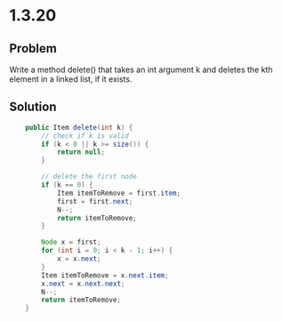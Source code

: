 # 1.3.20

## Problem

Write a method delete() that takes an int argument k and deletes the kth element in a linked list, if it exists.

## Solution

```java
    public Item delete(int k) {
        // check if k is valid
        if (k < 0 || k >= size()) {
            return null;
        }

        // delete the first node
        if (k == 0) {
            Item itemToRemove = first.item;
            first = first.next;
            N--;
            return itemToRemove;
        }

        Node x = first; 
        for (int i = 0; i < k - 1; i++) {
            x = x.next;
        }
        Item itemToRemove = x.next.item;
        x.next = x.next.next;
        N--;
        return itemToRemove;
    }
```
